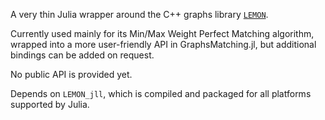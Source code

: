 A very thin Julia wrapper around the C++ graphs library [`LEMON`](http://lemon.cs.elte.hu/).

Currently used mainly for its Min/Max Weight Perfect Matching algorithm,
wrapped into a more user-friendly API in GraphsMatching.jl,
but additional bindings can be added on request.

No public API is provided yet.

Depends on `LEMON_jll`, which is compiled and packaged for all platforms supported by Julia.
